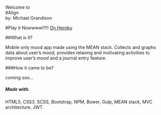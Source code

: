 Welcome to 
<br>
#Align
<br>
by: Michael Grandison

#Play it Nowwww!!!!!
<a href="https://tranquil-plateau-11910.herokuapp.com/#/">On Heroku</a>



##What is it?

Mobile only mood app made using the MEAN stack. Collects and graphs data about user’s mood, provides relaxing and motivating activities to improve user’s mood and a journal entry feature.


###How it came to be? 

coming soo...

##### Made with:

HTML5, CSS3, SCSS, Bootstrap, NPM, Bower, Gulp, MEAN stack, MVC architecture, JWT.







